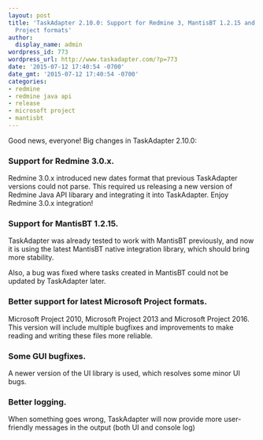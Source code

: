 ```yaml
---
layout: post
title: 'TaskAdapter 2.10.0: Support for Redmine 3, MantisBT 1.2.15 and latest Microsoft
  Project formats'
author:
  display_name: admin
wordpress_id: 773
wordpress_url: http://www.taskadapter.com/?p=773
date: '2015-07-12 17:40:54 -0700'
date_gmt: '2015-07-12 17:40:54 -0700'
categories:
- redmine
- redmine java api
- release
- microsoft project
- mantisbt
---
```

<p>Good news, everyone! Big changes in TaskAdapter 2.10.0:</p>

### Support for Redmine 3.0.x.

Redmine 3.0.x introduced new dates format that previous TaskAdapter versions could not parse. This required us releasing a new version of Redmine Java API libarary and integrating it into TaskAdapter. Enjoy Redmine 3.0.x integration!</p>

### Support for MantisBT 1.2.15.

TaskAdapter was already tested to work with MantisBT previously, and now it is using the latest MantisBT native integration library, which should bring more stability.</p>
<p>Also, a bug was fixed where tasks created in MantisBT could not be updated by TaskAdapter later.</p>

### Better support for latest Microsoft Project formats.

Microsoft Project 2010, Microsoft Project 2013 and Microsoft Project 2016. This version will include multiple bugfixes and improvements to make reading and writing these files more reliable.</p>

### Some GUI bugfixes.

A newer version of the UI library is used, which resolves some minor UI bugs.</p>

### Better logging.

When something goes wrong, TaskAdapter will now provide more user-friendly messages in the output (both UI and console log)
